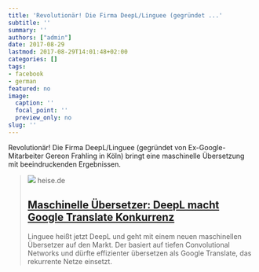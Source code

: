 ```yaml
---
title: 'Revolutionär! Die Firma DeepL/Linguee (gegründet ...'
subtitle: ''
summary: ''
authors: ["admin"]
date: 2017-08-29
lastmod: 2017-08-29T14:01:48+02:00
categories: []
tags:
- facebook
- german
featured: no
image:
  caption: ''
  focal_point: ''
  preview_only: no
slug: ''
---
```

Revolutionär! Die Firma DeepL/Linguee (gegründet von Ex-Google-Mitarbeiter Gereon Frahling in Köln) bringt eine maschinelle Übersetzung mit beeindruckenden Ergebnissen.
> [![](https://heise.cloudimg.io/bound/1200x1200/q85.png-lossy-85.webp-lossy-85.foil1/_www-heise-de_/imgs/18/2/2/6/6/8/7/0/Bildschirmfoto_von__2017-08-29_10-01-23_-9250ad2d8da508fc.png)](https://www.heise.de/newsticker/meldung/Maschinelle-Uebersetzer-DeepL-macht-Google-Translate-Konkurrenz-3813882.html)
> heise.de
> ## [Maschinelle Übersetzer: DeepL macht Google Translate Konkurrenz](https://www.heise.de/newsticker/meldung/Maschinelle-Uebersetzer-DeepL-macht-Google-Translate-Konkurrenz-3813882.html)
>
>Linguee heißt jetzt DeepL und geht mit einem neuen maschinellen Übersetzer auf den Markt. Der basiert auf tiefen Convolutional Networks und dürfte effizienter übersetzen als Google Translate, das rekurrente Netze einsetzt.


